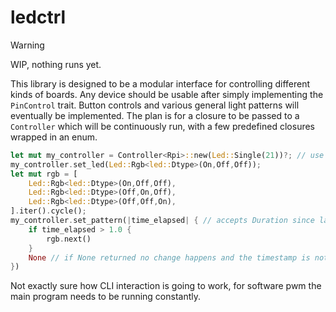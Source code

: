 # ledctrl

> [!WARNING]
> WIP, nothing runs yet.

This library is designed to be a modular interface for controlling different kinds of boards.
Any device should be usable after simply implementing the `PinControl` trait.
Button controls and various general light patterns will eventually be implemented.
The plan is for a closure to be passed to a `Controller` which will be continuously run, with a few predefined closures wrapped in an enum.

```rust
let mut my_controller = Controller<Rpi>::new(Led::Single(21))?; // use gpio pin 21
my_controller.set_led(Led::Rgb<led::Dtype>(On,Off,Off));
let mut rgb = [
    Led::Rgb<led::Dtype>(On,Off,Off),
    Led::Rgb<led::Dtype>(Off,On,Off),
    Led::Rgb<led::Dtype>(Off,Off,On),
].iter().cycle();
my_controller.set_pattern(|time_elapsed| { // accepts Duration since last LED change
    if time_elapsed > 1.0 {
        rgb.next()
    }
    None // if None returned no change happens and the timestamp is not reset
})
```

Not exactly sure how CLI interaction is going to work, for software pwm the main program needs to be running constantly.
